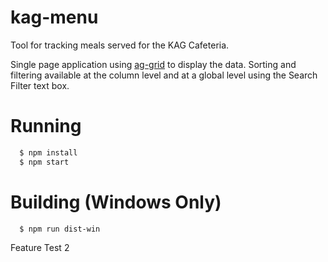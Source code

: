 # kag-menu
Tool for tracking meals served for the KAG Cafeteria.

Single page application using [ag-grid](https://www.npmjs.com/package/ag-grid) to display the data.
Sorting and filtering available at the column level and at a global level using the Search Filter text box.

Running
===============
```sh
  $ npm install
  $ npm start
```

Building (Windows Only)
===============
```sh
  $ npm run dist-win
```



Feature Test 2